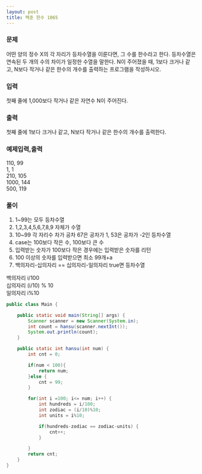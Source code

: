 ```yaml
---
layout: post
title: 백준 한수 1065
---
```


### 문제
어떤 양의 정수 X의 각 자리가 등차수열을 이룬다면, 그 수를 한수라고 한다. 등차수열은 연속된 두 개의 수의 차이가 일정한 수열을 말한다. N이 주어졌을 때, 1보다 크거나 같고, N보다 작거나 같은 한수의 개수를 출력하는 프로그램을 작성하시오. 

### 입력
첫째 줄에 1,000보다 작거나 같은 자연수 N이 주어진다.

### 출력
첫째 줄에 1보다 크거나 같고, N보다 작거나 같은 한수의 개수를 출력한다.

### 예제입력,출력
110, 99  
1, 1  
210, 105  
1000, 144  
500, 119  

### 풀이
1. 1~99는 모두 등차수열  
2. 1,2,3,4,5,6,7,8,9 자체가 수열  
3. 10~99 각 자리수 차가 공차 67은 공차가 1, 53은 공차가 -2인 등차수열  
4. case는 100보다 작은 수, 100보다 큰 수
5. 입력받는 숫자가 100보다 작은 경우에는 입력받은 숫자를 리턴  
6. 100 이상의 숫자를 입력받으면 최소 99개+a  
7. 백의자리-십의자리 == 십의자리-일의자리 true면 등차수열

백의자리  i/100  
십의자리  (i/10) % 10  
일의자리  i%10  

~~~java
public class Main {

    public static void main(String[] args) {
        Scanner scanner = new Scanner(System.in);
        int count = hansu(scanner.nextInt());
        System.out.println(count);
    }

    public static int hansu(int num) {
        int cnt = 0;

        if(num < 100){
            return num;
        }else {
            cnt = 99;
        }

        for(int i =100; i<= num; i++) {
            int hundreds = i/100;
            int zodiac = (i/10)%10;
            int units = i%10;

            if(hundreds-zodiac == zodiac-units) {
                cnt++;
            }

        }
        return cnt;
    }
}    
~~~